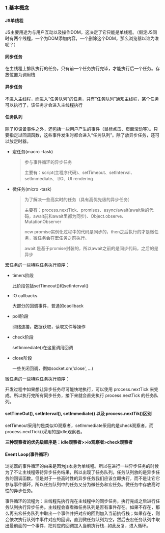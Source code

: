 ### 1.基本概念

#### JS单线程

JS主要用途为与用户互动以及操作DOM，这决定了它只能是单线程。（假定JS同时有两个线程，一个为DOM添加内容，一个删除这个DOM，那么浏览器以谁为准呢？）

#### 同步任务

在主线程上排队执行的任务，只有前一个任务执行完毕，才能执行后一个任务。存放位置为调用栈

#### 异步任务

不进入主线程，而进入“任务队列”的任务，只有“任务队列”通知主线程，某个任务可以执行了，该任务才会进入主线程执行

#### 任务队列

除了IO设备事件之外，还包括一些用户产生的事件（鼠标点击、页面滚动等）。只要指定过回调函数，这些事件发生时都会进入“任务队列”。除了放异步任务，还可以放定时器。

- 宏任务(macro -task)

  > 参与事件循环的异步任务
  >
  > 主要有：script(主程序代码)、setTimeout、setInterval、setImmediate、 I/O、UI rendering

- 微任务(micro -task)

  > 为了解决一些高实时的任务（具有高优先级的异步任务）
  >
  > 主要有：process.nextTick、promises、async/await(await后的代码，await前和await里都为同步)、Object.observe、MutationObserver
  >
  > new promise实例化过程中的代码是同步的，then之后执行的才是微任务，微任务会在宏任务之前执行。
  >
  > await 是基于promise封装的，所以await之前的是同步代码，之后的是异步

宏任务的一些特殊任务执行顺序：

- timers阶段

  此阶段包括setTimeout()和setInterval()

- IO callbacks

  大部分的回调事件，普通的caollback

- poll阶段

  网络连接，数据获取，读取文件等操作

- check阶段

  setImmediate()在这里调用回调

- close阶段

   一些关闭回调，例如socket.on('close', ...)

微任务的一些特殊任务执行顺序：

开发过程中如果想让异步任务尽可能快地执行，可以使用 process.nextTick 来完成。所以执行完所有同步任务，接下来就会首先执行 process.nextTick 的任务队列。

#### setTimeOut(), setInterval(), setImmediate() 以及 process.nextTik()区别

setTimeout采用的是类似IO观察者，setImmediate采用的是check观察者，而process.nextTick()采用的是idle观察者。

**三种观察者的优先级顺序是：idle观察者>>io观察者>check观察者**



#### Event Loop(事件循环)

浏览器的事件循环的由来是因为js本身为单线程。所以在进行一些异步任务的时候为了不让主线程等待异步任务结果，所以出现了任务队列。任务队列放的是异步任务的回调函数。但是对于一些高时性的异步任务我们应该立即执行，而不是让它它参与事件循环，所以任务队列中的任务又分为微任务和宏任务。微任务中存放高时性的异步任务。

事件循环的流程为：主线程先执行完在主线程中的同步任务，执行完成之后进行任务队列执行异步任务。主线程会查看微任务队列是否有事件存在。如果不存在，那么再去宏任务队列中取出一个事件并把对应的回到加入当前执行栈；如果存在，则会依次执行队列中事件对应的回调，直到微任务队列为空，然后去宏任务队列中取出最前面的一个事件，把对应的回调加入当前执行栈...如此反复，进入循环。



